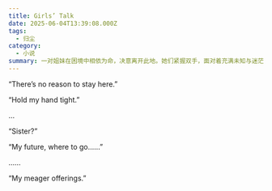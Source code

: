 ```yaml
---
title: Girls’ Talk
date: 2025-06-04T13:39:08.000Z
tags:
  - 归尘
category:
  - 小说
summary: 一对姐妹在困境中相依为命，决意离开此地。她们紧握双手，面对着充满未知与迷茫的未来。
---
```

“There’s no reason to stay here.”

“Hold my hand tight.”

…

“Sister?”

“My future, where to go……”

……

“My meager offerings.”

